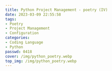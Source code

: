 ```yaml
---
title: Python Project Management - poetry (IV)
date: 2023-03-09 22:55:58
tags: 
- Poetry
- Project Management
- Configuration
categories:
- Coding Language
- Python
passwd: 0418
cover: /img/python_poetry.webp
top_img: /img/python_poetry.webp
---
```

